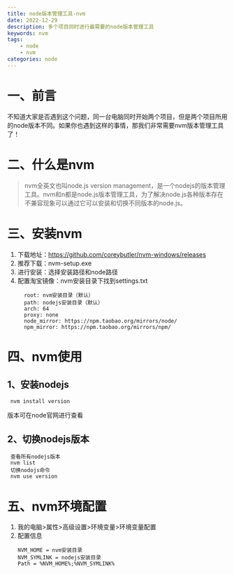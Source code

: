 ```yaml
---
title: node版本管理工具-nvm
date: 2022-12-29
description: 多个项目同时进行最需要的node版本管理工具
keywords: nvm
tags: 
    - node
	- nvm
categories: node
---
```


# 一、前言
不知道大家是否遇到这个问题，同一台电脑同时开始两个项目，但是两个项目所用的node版本不同。如果你也遇到这样的事情，那我们非常需要nvm版本管理工具了！

# 二、什么是nvm
> nvm全英文也叫node.js version management，是一个nodejs的版本管理工具。nvm和n都是node.js版本管理工具，为了解决node.js各种版本存在不兼容现象可以通过它可以安装和切换不同版本的node.js。

# 三、安装nvm
1. 下载地址：https://github.com/coreybutler/nvm-windows/releases
2. 推荐下载：nvm-setup.exe
3. 进行安装：选择安装路径和node路径
4. 配置淘宝镜像：nvm安装目录下找到settings.txt
   ```
     root: nvm安装目录（默认）  
     path: nodejs安装目录（默认） 
     arch: 64 
     proxy: none
     node_mirror: https://npm.taobao.org/mirrors/node/
     npm_mirror: https://npm.taobao.org/mirrors/npm/
   ```

# 四、nvm使用
## 1、安装nodejs
```
 nvm install version    
```
版本可在node官网进行查看

## 2、切换nodejs版本
```
 查看所有nodejs版本
 nvm list
 切换nodojs命令
 nvm use version  
```

# 五、nvm环境配置
1. 我的电脑>属性>高级设置>环境变量>环境变量配置
2. 配置信息
    ```
    NVM_HOME = nvm安装目录          
    NVM_SYMLINK = nodejs安装目录
    Path = %NVM_HOME%;%NVM_SYMLINK%
   ```
